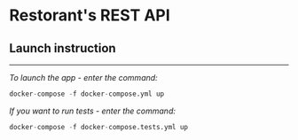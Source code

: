 # Restorant's REST API
## Launch instruction
___
*To launch the app - enter the command:*
```python
docker-compose -f docker-compose.yml up
```
*If you want to run tests - enter the command:*
```python
docker-compose -f docker-compose.tests.yml up
```
